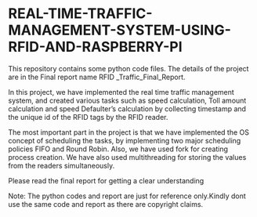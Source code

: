 # REAL-TIME-TRAFFIC-MANAGEMENT-SYSTEM-USING-RFID-AND-RASPBERRY-PI
This repository contains some python code files. The details of the project are in the Final report name RFID _Traffic_Final_Report.

In this project, we have implemented the real time traffic management system, and created various tasks such as
speed calculation, Toll amount calculation and speed Defaulter’s calculation by collecting timestamp and the
unique id of the RFID tags by the RFID reader.

The most important part in the project is  that we have implemented the OS concept of scheduling the tasks, by implementing two major scheduling
policies FIFO and Round Robin. Also, we have used fork for creating process creation.
We have also used multithreading for storing the values from the readers simultaneously.

Please read the final report for getting a clear understanding

Note: The python codes and report are just for reference only.Kindly dont use the same code and report as there are copyright claims.
